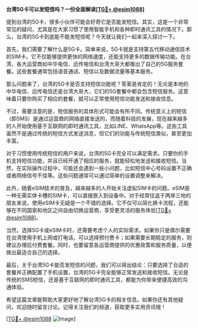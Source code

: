 **台湾5G卡可以发短信吗？一份全面解读[[TG💪+ @esim1088](https://t.me/s/esim1088)]**

提到台湾的5G卡，很多小伙伴可能会好奇它是否能发短信。其实，这是一个非常常见的疑问，尤其是在大家习惯了使用智能手机和各种即时通讯工具的情况下。那么，台湾的5G卡到底能不能发短信呢？今天就让我们一起来深入探讨一下。

首先，我们需要了解什么是5G卡。简单来说，5G卡就是支持第五代移动通信技术的SIM卡。它不仅能够提供更快的网络速度，还能支持更多的数据传输功能。在台湾，各大运营商如中华电信、远传电信和台湾大哥大都推出了自己的5G服务套餐。这些套餐通常包括语音通话、短信以及数据流量等基本服务。

那么问题来了，台湾的5G卡是否支持短信功能呢？答案是肯定的！无论是本地的中华电信、远传电信还是台湾大哥大，它们的5G套餐中都会包含短信服务。这意味着只要你购买了相应的套餐，就可以正常使用短信功能发送和接收信息。

不过，需要注意的是，短信服务的具体形式可能会有所不同。传统意义上的短信（即SMS）是通过运营商的网络直接发送的，而随着科技的发展，现在越来越多的人开始使用基于互联网的即时通讯工具，比如LINE、WhatsApp等。这些工具虽然不是通过传统的短信方式发送消息，但它们的功能与传统短信类似，甚至更加丰富。

对于习惯使用传统短信的用户来说，台湾的5G卡完全可以满足需求。只要你的手机支持短信功能，并且已经开通了相应的服务，就能轻松地发送和接收短信。当然，在实际操作过程中，可能还会遇到一些小问题，比如短信中心号码设置不正确或者网络信号不佳等。这些问题通常可以通过简单的设置调整来解决。

此外，随着eSIM技术的普及，越来越多的人开始关注虚拟SIM卡的问题。eSIM是一种无需实体卡槽的SIM卡，可以直接嵌入到设备中。对于经常往返于两岸三地的朋友来说，使用eSIM卡无疑是一个不错的选择。它不仅可以简化换卡流程，还能够在不同国家和地区之间自由切换运营商，享受更灵活的服务体验[[TG💪+ @esim1088](https://t.me/s/esim1088)]。

当然，选择5G卡或eSIM卡时，还需要考虑个人的实际需求。如果你只是偶尔需要在台湾使用手机上网或打电话，可以选择预付费卡；如果需要长期稳定的服务，则建议办理后付费套餐。同时，也要留意各运营商提供的优惠政策和服务质量，以便做出最适合自己的选择。

最后，关于台湾5G卡能否发短信的问题，我们可以得出结论：只要选择了合适的套餐并正确配置了手机设置，台湾的5G卡完全能够正常发送和接收短信。无论是传统的SMS短信，还是基于互联网的即时通讯工具，都能为你带来便捷高效的沟通体验。

希望这篇文章能帮助大家更好地了解台湾5G卡的相关信息。如果你还有其他疑问，欢迎随时留言讨论。记得关注我们的频道，获取更多实用资讯哦！

[[TG💪+ @esim1088](https://t.me/s/esim1088) ![Image](https://i.postimg.cc/4NQfJmqS/Snipaste-2025-05-13-00-14-12.png)]